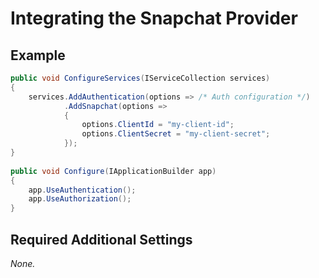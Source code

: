 # Integrating the Snapchat Provider

## Example

```csharp
public void ConfigureServices(IServiceCollection services)
{
    services.AddAuthentication(options => /* Auth configuration */)
            .AddSnapchat(options =>
            {
                options.ClientId = "my-client-id";
                options.ClientSecret = "my-client-secret";
            });
}
		
public void Configure(IApplicationBuilder app)
{	
    app.UseAuthentication();
    app.UseAuthorization();
}
```

## Required Additional Settings

_None._
